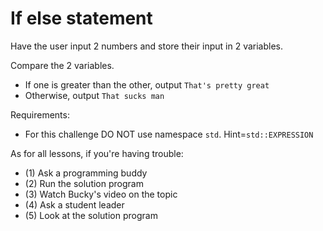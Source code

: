 # If else statement

Have the user input 2 numbers and store their input in 2 variables.

Compare the 2 variables.

+ If one is greater than the other, output `That's pretty great`
+ Otherwise, output `That sucks man`

Requirements:

- For this challenge DO NOT use namespace `std`. Hint=`std::EXPRESSION`

As for all lessons, if you're having trouble:
- (1) Ask a programming buddy
- (2) Run the solution program
- (3) Watch Bucky's video on the topic
- (4) Ask a student leader
- (5) Look at the solution program